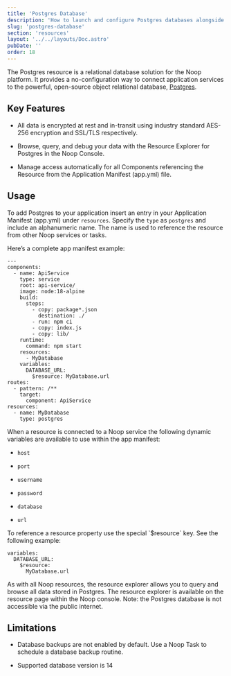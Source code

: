 ```yaml
---
title: 'Postgres Database'
description: 'How to launch and configure Postgres databases alongside Noop Tasks and Services'
slug: 'postgres-database'
section: 'resources'
layout: '../../layouts/Doc.astro'
pubDate: ''
order: 18
---
```


The Postgres resource is a relational database solution for the Noop platform. It provides a no-configuration way to connect application services to the powerful, open-source object relational database, [Postgres](https://www.postgresql.org/).

## Key Features

- All data is encrypted at rest and in-transit using industry standard AES-256 encryption and SSL/TLS respectively.

- Browse, query, and debug your data with the Resource Explorer for Postgres in the Noop Console.

- Manage access automatically for all Components referencing the Resource from the Application Manifest (app.yml) file.

## Usage

To add Postgres to your application insert an entry in your Application Manifest (app.yml) under `resources`. Specify the `type` as `postgres` and include an alphanumeric name. The name is used to reference the resource from other Noop services or tasks.

Here’s a complete app manifest example:

```
---
components:
  - name: ApiService
    type: service
    root: api-service/
    image: node:18-alpine
    build:
      steps:
        - copy: package*.json
          destination: ./
        - run: npm ci
        - copy: index.js
        - copy: lib/
    runtime:
      command: npm start
    resources:
      - MyDatabase
    variables:
      DATABASE_URL:
        $resource: MyDatabase.url
routes:
  - pattern: /**
    target:
      component: ApiService
resources:
  - name: MyDatabase
    type: postgres
```

When a resource is connected to a Noop service the following dynamic variables are available to use within the app manifest:

- `host`

- `port`

- `username`

- `password`

- `database`

- `url`

To reference a resource property use the special \`$resource\` key. See the following example:

```
variables:
  DATABASE_URL:
    $resource:
      MyDatabase.url
```

As with all Noop resources, the resource explorer allows you to query and browse all data stored in Postgres. The resource explorer is available on the resource page within the Noop console. Note: the Postgres database is not accessible via the public internet.

## Limitations

- Database backups are not enabled by default. Use a Noop Task to schedule a database backup routine.

- Supported database version is 14
